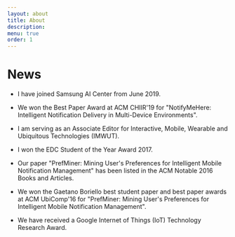 ```yaml
---
layout: about
title: About
description: 
menu: true
order: 1
---
```



# News 

* I have joined Samsung AI Center from June 2019.

* We won the Best Paper Award at ACM CHIIR'19 for "NotifyMeHere: Intelligent Notification Delivery in Multi-Device Environments".

* I am serving as an Associate Editor for Interactive, Mobile, Wearable and Ubiquitous Technologies (IMWUT).

* I won the EDC Student of the Year Award 2017.

* Our paper "PrefMiner: Mining User's Preferences for Intelligent Mobile Notification Management" has been listed in the ACM Notable 2016 Books and Articles.

* We won the Gaetano Boriello best student paper and best paper awards at ACM UbiComp'16 for "PrefMiner: Mining User's Preferences for Intelligent Mobile Notification Management".

* We have received a Google Internet of Things (IoT) Technology Research Award.
